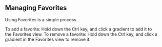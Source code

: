 
## Managing Favorites
Using Favorites is a simple process.

To add a favorite: Hold down the Ctrl key, and click a gradient to add it to the Favorites view.
To remove a favorite: Hold down the Ctrl key, and click a gradient in the Favorites view to remove it.